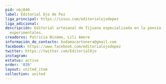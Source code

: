 ```yaml
---
pid: obj040
label: Editorial Ojo de Pez
liga_principal: https://issuu.com/editorialojodepez
liga_adicional: 
descripción: Editorial artesanal de Tijuana especializada en la poesí­a y la novela
  experimentales.
creadorxs: Patricia Binóme, Lili Amore
información_de_contacto: kodamacartonera@gmail.com
facebook: https://www.facebook.com/editorialojodepez
twitter: https://twitter.com/EditorialOjo
instagram: 
estatus: activo
order: '039'
layout: united_item
collection: united
---
```

